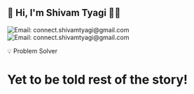 ## 👋 Hi, I'm Shivam Tyagi 👨🏻

<img src='https://img.shields.io/badge/Email-connect.shivamtyagi@gmail.com-orange' alt='Email: connect.shivamtyagi@gmail.com' /> <img src='https://img.shields.io/badge/LinkdeIn-Shivam Tyagi-orange' alt='Email: connect.shivamtyagi@gmail.com' />
 
💡 Problem Solver

# Yet to be told rest of the story!

<!-- <img src="https://github-readme-stats.vercel.app/api/top-langs?username=madushadhanushka&show_icons=true&locale=en&layout=compact&theme=chartreuse-dark" alt="ovi" />

<!--
**shivamtyagi577/shivamtyagi577** is a ✨ _special_ ✨ repository because its `README.md` (this file) appears on your GitHub profile.

Here are some ideas to get you started:

- 🔭 I’m currently working on ...
- 🌱 I’m currently learning ...
- 👯 I’m looking to collaborate on ...
- 🤔 I’m looking for help with ...
- 💬 Ask me about ...
- 📫 How to reach me: ...
- 😄 Pronouns: ...
- ⚡ Fun fact: ...
-->
